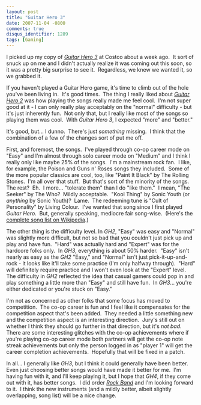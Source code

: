 ```yaml
---
layout: post
title: "Guitar Hero 3"
date: 2007-11-04 -0800
comments: true
disqus_identifier: 1289
tags: [Gaming]
---
```

I picked up my copy of *[Guitar Hero
3](http://www.redoctane.com/guitarhero3xbox360bundle.html)* at Costco
about a week ago.  It sort of snuck up on me and I didn't actually
realize it was coming out this soon, so it was a pretty big surprise to
see it.  Regardless, we knew we wanted it, so we grabbed it.

If you haven't played a Guitar Hero game, it's time to climb out of the
hole you've been living in.  It's good times.  The thing I really liked
about *[Guitar Hero
2](http://www.redoctane.com/guitarhero2x-bundlegigbag.html)* was how
playing the songs really made me feel cool.  I'm not super good at it -
I can only really play acceptably on the "normal" difficulty - but it's
just inherently fun.  Not only that, but I really like most of the songs
so playing them was cool.  With *Guitar Hero 3*, I expected "more" and
"better."

It's good, but... I dunno.  There's just *something* missing.  I think
that the combination of a few of the changes sort of put me off.

First, and foremost, the songs.  I've played through co-op career mode
on "Easy" and I'm almost through solo career mode on "Medium" and I
think I really only like maybe 25% of the songs.  I'm a mainstream rock
fan.  I like, for example, the Poison and Guns n' Roses songs they
included.  Some of the more popular classics are cool, too, like "Paint
It Black" by The Rolling Stones.  I'm all over that stuff.  But that's
sort of the minority of the songs.  The rest?  Eh.  I more... "tolerate
them" than I do "like them."  I mean, "The Seeker" by The Who?  Mildly
acceptable.  "Kool Thing" by Sonic Youth (or *anything* by Sonic
Youth)?  Lame.  The redeeming tune is "Cult of Personality" by Living
Colour.  I've wanted that song since I first played *Guitar Hero*.  But,
generally speaking, mediocre fair song-wise.  (Here's the [complete song
list on
Wikipedia](http://en.wikipedia.org/wiki/List_of_songs_in_Guitar_Hero_III:_Legends_of_Rock).)

The other thing is the difficulty level. In *GH2*, "Easy" was easy and
"Normal" was slightly more difficult, but not so bad that you couldn't
just pick up and play and have fun.  "Hard" was actually hard and
"Expert" was for the hardcore folks only.  In *GH3*, everything is about
50% harder.  "Easy" isn't nearly as easy as the *GH2* "Easy," and
"Normal" isn't just pick-it-up-and-rock - it looks like it'll take some
practice (I'm only halfway through).  "Hard" will definitely require
practice and I won't even look at the "Expert" level.  The difficulty in
*GH2* reflected the idea that casual gamers could pop in and play
something a little more than "Easy" and still have fun.  In *GH3*...
you're either dedicated or you're stuck on "Easy."

I'm not as concerned as other folks that some focus has moved to
competition.  The co-op career is fun and I feel like it compensates for
the competition aspect that's been added.  They needed a little
something new and the competition aspect is an interesting direction. 
Jury's still out on whether I think they should go further in that
direction, but it's *not bad*.  There are some interesting glitches with
the co-op achievements where if you're playing co-op career mode both
partners will get the co-op note streak achievements but only the person
logged in as "player 1" will get the career completion achievements. 
Hopefully that will be fixed in a patch.

In all... I generally like *GH3*, but I think it could generally have
been better.  Even just choosing better songs would have made it better
for me.  I'm having fun with it, and I'll keep playing it, but I hope
that *GH4*, if they come out with it, has better songs.  I did order
*[Rock Band](http://en.wikipedia.org/wiki/Rock_band_game)* and I'm
looking forward to it.  I think the new instruments (and a mildly
better, albeit slightly overlapping, song list) will be a nice change.

